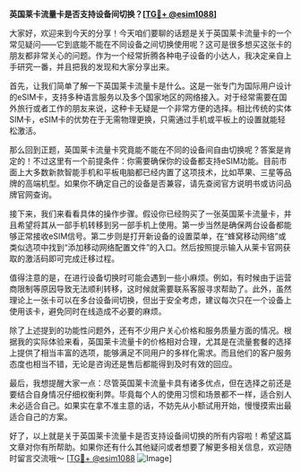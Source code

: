 **英国莱卡流量卡是否支持设备间切换？[[TG💪+ @esim1088](https://t.me/s/esim1088)]**

大家好，欢迎来到今天的分享！今天咱们要聊的话题是关于英国莱卡流量卡的一个常见疑问——它到底能不能在不同设备之间切换使用呢？这可是很多想买这张卡的朋友都非常关心的问题。作为一个经常折腾各种电子设备的小达人，我决定亲自上手研究一番，并且把我的发现和大家分享出来。

首先，让我们简单了解一下英国莱卡流量卡是什么。这是一张专门为国际用户设计的eSIM卡，支持多种语言服务以及多个国家地区的网络接入。对于经常需要在国外旅行或者工作的朋友来说，这种卡无疑是一个非常方便的选择。相比传统的实体SIM卡，eSIM卡的优势在于无需物理更换，只需通过手机或平板上的设置就能轻松激活。

那么回到正题，英国莱卡流量卡究竟能不能在不同的设备间自由切换呢？答案是肯定的！不过这里有一个前提条件：你需要确保你的设备都支持eSIM功能。目前市面上大多数新款智能手机和平板电脑都已经内置了这项技术，比如苹果、三星等品牌的高端机型。如果你不确定自己的设备是否兼容，请先查阅官方说明书或访问品牌官网查询。

接下来，我们来看看具体的操作步骤。假设你已经购买了一张英国莱卡流量卡，并且希望将其从一部手机转移到另一部手机上使用。第一步当然是确保两台设备都能够正常接收eSIM信号。第二步则是打开新设备的设置菜单，在“蜂窝移动网络”或类似选项中找到“添加移动网络配置文件”的入口。然后按照提示输入从莱卡官网获取的激活码即可完成迁移过程。

值得注意的是，在进行设备切换时可能会遇到一些小麻烦。例如，有时候由于运营商限制等原因导致无法顺利转移，这时候就需要联系客服寻求帮助了。此外，虽然理论上一张卡可以在多台设备间切换，但出于安全考虑，建议每次只在一个设备上使用该卡，避免同时在线造成不必要的麻烦。

除了上述提到的功能性问题外，还有不少用户关心价格和服务质量方面的情况。根据我的实际体验来看，英国莱卡流量卡的价格相对合理，尤其是在流量套餐的选择上提供了相当丰富的选项，能够满足不同用户的多样化需求。而且他们的客户服务态度也相当不错，无论是咨询还是售后都能得到及时有效的回应。

最后，我想提醒大家一点：尽管英国莱卡流量卡具有诸多优点，但在选择之前还是要结合自身情况仔细权衡利弊。毕竟每个人的使用习惯和场景都不一样，适合别人未必适合自己。如果实在拿不准主意的话，不妨先从小额试用开始，慢慢摸索出最适合自己的方案。

好了，以上就是关于英国莱卡流量卡是否支持设备间切换的所有内容啦！希望这篇文章对你有所帮助。如果你还有什么其他疑问或者想要了解更多相关信息，欢迎随时留言交流哦～ [[TG💪+ @esim1088](https://t.me/s/esim1088) ![Image](https://i.postimg.cc/4NQfJmqS/Snipaste-2025-05-13-00-14-12.png)]
